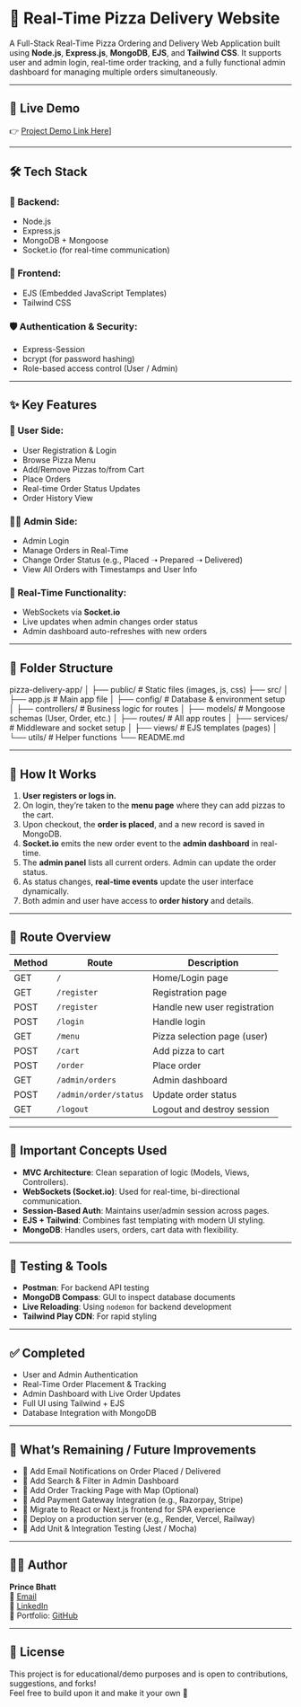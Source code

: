 # 🍕 Real-Time Pizza Delivery Website

A Full-Stack Real-Time Pizza Ordering and Delivery Web Application built using **Node.js**, **Express.js**, **MongoDB**, **EJS**, and **Tailwind CSS**. It supports user and admin login, real-time order tracking, and a fully functional admin dashboard for managing multiple orders simultaneously.

---

## 📌 Live Demo

👉 [Project Demo Link Here](https://pizza-ria.onrender.com)]

---

## 🛠️ Tech Stack

### 🔧 Backend:
- Node.js
- Express.js
- MongoDB + Mongoose
- Socket.io (for real-time communication)

### 🎨 Frontend:
- EJS (Embedded JavaScript Templates)
- Tailwind CSS

### 🛡️ Authentication & Security:
- Express-Session
- bcrypt (for password hashing)
- Role-based access control (User / Admin)

---

## ✨ Key Features

### 👤 User Side:
- User Registration & Login
- Browse Pizza Menu
- Add/Remove Pizzas to/from Cart
- Place Orders
- Real-time Order Status Updates
- Order History View

### 🧑‍💼 Admin Side:
- Admin Login
- Manage Orders in Real-Time
- Change Order Status (e.g., Placed ➝ Prepared ➝ Delivered)
- View All Orders with Timestamps and User Info

### 🔁 Real-Time Functionality:
- WebSockets via **Socket.io**
- Live updates when admin changes order status
- Admin dashboard auto-refreshes with new orders

---

## 📁 Folder Structure

pizza-delivery-app/
│
├── public/ # Static files (images, js, css)
├── src/
│ ├── app.js # Main app file
│ ├── config/ # Database & environment setup
│ ├── controllers/ # Business logic for routes
│ ├── models/ # Mongoose schemas (User, Order, etc.)
│ ├── routes/ # All app routes
│ ├── services/ # Middleware and socket setup
│ ├── views/ # EJS templates (pages)
│ └── utils/ # Helper functions
└── README.md


---

## 🚦 How It Works

1. **User registers or logs in.**
2. On login, they’re taken to the **menu page** where they can add pizzas to the cart.
3. Upon checkout, the **order is placed**, and a new record is saved in MongoDB.
4. **Socket.io** emits the new order event to the **admin dashboard** in real-time.
5. The **admin panel** lists all current orders. Admin can update the order status.
6. As status changes, **real-time events** update the user interface dynamically.
7. Both admin and user have access to **order history** and details.

---

## 🔐 Route Overview

| Method | Route                   | Description                     |
|--------|-------------------------|---------------------------------|
| GET    | `/`                     | Home/Login page                 |
| GET    | `/register`             | Registration page               |
| POST   | `/register`             | Handle new user registration    |
| POST   | `/login`                | Handle login                    |
| GET    | `/menu`                 | Pizza selection page (user)     |
| POST   | `/cart`                 | Add pizza to cart               |
| POST   | `/order`                | Place order                     |
| GET    | `/admin/orders`         | Admin dashboard                 |
| POST   | `/admin/order/status`   | Update order status             |
| GET    | `/logout`               | Logout and destroy session      |

---

## 🧠 Important Concepts Used

- **MVC Architecture**: Clean separation of logic (Models, Views, Controllers).
- **WebSockets (Socket.io)**: Used for real-time, bi-directional communication.
- **Session-Based Auth**: Maintains user/admin session across pages.
- **EJS + Tailwind**: Combines fast templating with modern UI styling.
- **MongoDB**: Handles users, orders, cart data with flexibility.

---

## 🧪 Testing & Tools

- **Postman**: For backend API testing
- **MongoDB Compass**: GUI to inspect database documents
- **Live Reloading**: Using `nodemon` for backend development
- **Tailwind Play CDN**: For rapid styling

---

## ✅ Completed

- User and Admin Authentication
- Real-Time Order Placement & Tracking
- Admin Dashboard with Live Order Updates
- Full UI using Tailwind + EJS
- Database Integration with MongoDB

---

## 🔧 What’s Remaining / Future Improvements

- 🔲 Add Email Notifications on Order Placed / Delivered
- 🔲 Add Search & Filter in Admin Dashboard
- 🔲 Add Order Tracking Page with Map (Optional)
- 🔲 Add Payment Gateway Integration (e.g., Razorpay, Stripe)
- 🔲 Migrate to React or Next.js frontend for SPA experience
- 🔲 Deploy on a production server (e.g., Render, Vercel, Railway)
- 🔲 Add Unit & Integration Testing (Jest / Mocha)

---

## 🙋‍♂️ Author

**Prince Bhatt**  
📧 [Email](Mailto:princebhatt316@gmail.com)  
🔗 [LinkedIn](https://linkedin.com/in/your-profile)  
📁 Portfolio: [GitHub](https://github.com/princebhatt03)

---

## 📜 License

This project is for educational/demo purposes and is open to contributions, suggestions, and forks!  
Feel free to build upon it and make it your own 🚀
